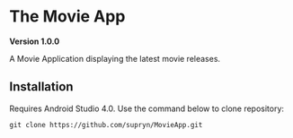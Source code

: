 # The Movie App

**Version 1.0.0**

A Movie Application displaying the latest movie releases.

## Installation

Requires Android Studio 4.0.
Use the command below to clone repository:

```
git clone https://github.com/supryn/MovieApp.git
